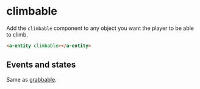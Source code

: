 # climbable

Add the `climbable` component to any object you want the player to be able to climb.

```html
<a-entity climbable></a-entity>
```

## Events and states

Same as [grabbable](grabbable.md).
